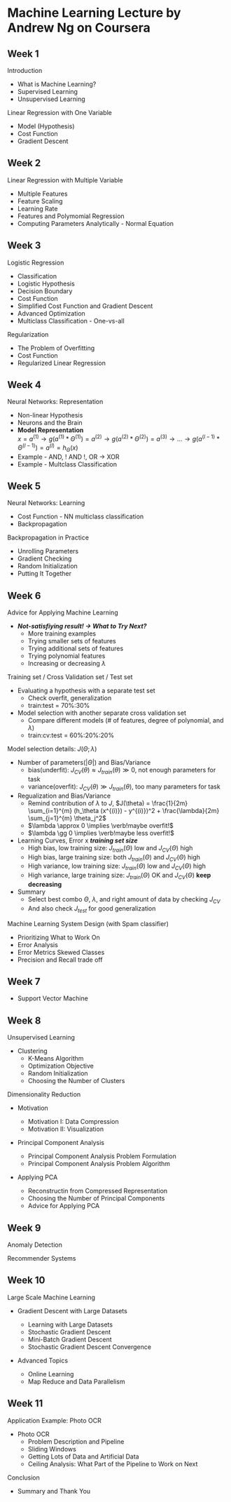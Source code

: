 # Machine Learning Lecture by Andrew Ng on Coursera

## Week 1

Introduction

* What is Machine Learning?
* Supervised Learning
* Unsupervised Learning

Linear Regression with One Variable

* Model (Hypothesis)
* Cost Function
* Gradient Descent

## Week 2

Linear Regression with Multiple Variable

* Multiple Features
* Feature Scaling
* Learning Rate
* Features and Polymomial Regression
* Computing Parameters Analytically - Normal Equation

## Week 3

Logistic Regression

* Classification
* Logistic Hypothesis
* Decision Boundary
* Cost Function
* Simplified Cost Function and Gradient Descent
* Advanced Optimization
* Multiclass Classification - One-vs-all

Regularization

* The Problem of Overfitting
* Cost Function
* Regularized Linear Regression

## Week 4

Neural Networks: Representation

* Non-linear Hypothesis
* Neurons and the Brain
* **Model Representation**
  <br/>
  $x = a^{(1)} \to
  g(a^{(1)} * \Theta^{(1)}) = a^{(2)} \to
  g(a^{(2)} * \Theta^{(2)}) = a^{(3)} \to
      ... \to
  g(a^{(l-1)} * \Theta^{(l-1)}) = a^{(l)} = h_\Theta(x)$
* Example - AND, ! AND !, OR -> XOR
* Example - Multclass Classification

## Week 5

Neural Networks: Learning

* Cost Function - NN multiclass classification
* Backpropagation

Backpropagation in Practice

* Unrolling Parameters
* Gradient Checking
* Random Initialization
* Putting It Together

## Week 6

Advice for Applying Machine Learning

* ___Not-satisfiying result! -> What to Try Next?___
    * More training examples
    * Trying smaller sets of features
    * Trying additional sets of features
    * Trying polynomial features
    * Increasing or decreasing $\lambda$

Training set / Cross Validation set / Test set

* Evaluating a hypothesis with a separate test set
    * Check overfit, generalization
    * train:test = 70%:30%
* Model selection with another separate cross validation set
    * Compare different models (# of features, degree of polynomial, and $\lambda$)
    * train:cv:test = 60%:20%:20%

Model selection details: $J(\Theta;\lambda)$

* Number of parameters($|\Theta|$) and Bias/Variance
    * bias(underfit): $J_{CV}(\theta) \approx J_{train}(\theta) \gg 0$, not enough parameters for task
    * variance(overfit): $J_{CV}(\theta) \gg J_{train}(\theta)$, too many parameters for task
* Regualization and Bias/Variance
    * Remind contribution of $\lambda$ to $J$,
    $J(\theta) = \frac{1}{2m} \sum_{i=1}^{m} (h_\theta (x^{(i)}) - y^{(i)})^2 + \frac{\lambda}{2m} \sum_{j=1}^{m} \theta_j^2$
    * $\lambda \approx 0 \implies \verb!maybe overfit!$
    * $\lambda \gg 0 \implies \verb!maybe less overfit!$
* Learning Curves,  Error x ___training set size___
    * High bias, low training size: $J_{train}(\Theta)$ low and $J_{CV}(\Theta)$ high
    * High bias, large training size: both $J_{train}(\Theta)$ and $J_{CV}(\Theta)$ high
    * High variance, low training size: $J_{train}(\Theta)$ low and $J_{CV}(\Theta)$ high
    * High variance, large training size: $J_{train}(\Theta)$ OK and $J_{CV}(\Theta)$ __keep decreasing__
* Summary
    * Select best combo $\Theta$, $\lambda$, and right amount of data by checking $J_{CV}$
    * And also check $J_{test}$ for good generalization

Machine Learning System Design (with Spam classifier)

* Prioritizing What to Work On
* Error Analysis
* Error Metrics Skewed Classes
* Precision and Recall trade off

## Week 7

* Support Vector Machine

## Week 8

Unsupervised Learning

* Clustering
  * K-Means Algorithm
  * Optimization Objective
  * Random Initialization
  * Choosing the Number of Clusters

Dimensionality Reduction

* Motivation
  * Motivation I: Data Compression
  * Motivation II: Visualization

* Principal Component Analysis
  * Principal Component Analysis Problem Formulation
  * Principal Component Analysis Problem Algorithm

* Applying PCA
  * Reconstructin from Compressed Representation
  * Choosing the Number of Principal Components
  * Advice for Applying PCA

## Week 9

Anomaly Detection

Recommender Systems

## Week 10

Large Scale Machine Learning

* Gradient Descent with Large Datasets
  * Learning with Large Datasets
  * Stochastic Gradient Descent
  * Mini-Batch Gradient Descent
  * Stochastic Gradient Descent Convergence

* Advanced Topics
  * Online Learning
  * Map Reduce and Data Parallelism

## Week 11

Application Example: Photo OCR

* Photo OCR
  * Problem Description and Pipeline
  * Sliding Windows
  * Getting Lots of Data and Artificial Data
  * Ceiling Analysis: What Part of the Pipeline to Work on Next

Conclusion

* Summary and Thank You
